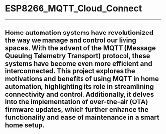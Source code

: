 # ESP8266_MQTT_Cloud_Connect
---
Home automation systems have revolutionized the way we manage and control our living spaces. With the advent of the MQTT (Message Queuing Telemetry Transport) protocol, these systems have become even more efficient and interconnected. This project explores the motivations and benefits of using MQTT in home automation, highlighting its role in streamlining connectivity and control. Additionally, it delves into the implementation of over-the-air (OTA) firmware updates, which further enhance the functionality and ease of maintenance in a smart home setup.
---
